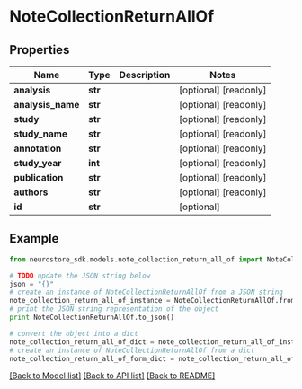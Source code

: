 # NoteCollectionReturnAllOf


## Properties
Name | Type | Description | Notes
------------ | ------------- | ------------- | -------------
**analysis** | **str** |  | [optional] [readonly] 
**analysis_name** | **str** |  | [optional] [readonly] 
**study** | **str** |  | [optional] [readonly] 
**study_name** | **str** |  | [optional] [readonly] 
**annotation** | **str** |  | [optional] [readonly] 
**study_year** | **int** |  | [optional] [readonly] 
**publication** | **str** |  | [optional] [readonly] 
**authors** | **str** |  | [optional] [readonly] 
**id** | **str** |  | [optional] 

## Example

```python
from neurostore_sdk.models.note_collection_return_all_of import NoteCollectionReturnAllOf

# TODO update the JSON string below
json = "{}"
# create an instance of NoteCollectionReturnAllOf from a JSON string
note_collection_return_all_of_instance = NoteCollectionReturnAllOf.from_json(json)
# print the JSON string representation of the object
print NoteCollectionReturnAllOf.to_json()

# convert the object into a dict
note_collection_return_all_of_dict = note_collection_return_all_of_instance.to_dict()
# create an instance of NoteCollectionReturnAllOf from a dict
note_collection_return_all_of_form_dict = note_collection_return_all_of.from_dict(note_collection_return_all_of_dict)
```
[[Back to Model list]](../README.md#documentation-for-models) [[Back to API list]](../README.md#documentation-for-api-endpoints) [[Back to README]](../README.md)


